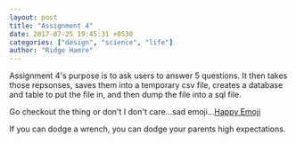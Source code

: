 ```yaml
---
layout: post
title: "Assignment 4"
date: 2017-07-25 19:45:31 +0530
categories: ["design", "science", "life"]
author: "Ridge Hamre"
---
```


<p>
Assignment 4's purpose is to ask users to answer 5 questions. It then takes those repsonses, saves them into a temporary csv file, creates a database and table to put the file in, and then dump the file into a sql file. 
</p>
<p>
Go checkout the thing or don't I don't care...sad emoji...<a href="https://github.com/Ridge-Hamre/Ridge-Hamre-Assignment4">Happy Emoji</a>
</p>
<p>
</p>
<p>
If you can dodge a wrench, you can dodge your parents high expectations.
</p>